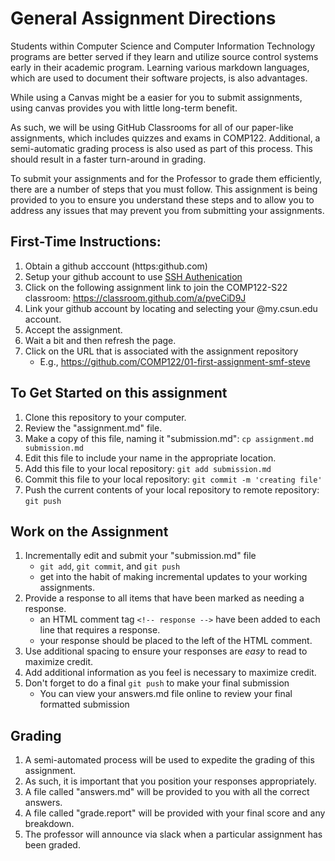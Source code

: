 # General Assignment Directions

Students within Computer Science and Computer Information Technology programs are better served if they learn and utilize source control 
systems early in their academic program. Learning various markdown languages, which are used to document their software projects, is also advantages.

While using a Canvas might be a easier for you to submit assignments, using canvas provides you with little long-term benefit.  

As such, we will be using GitHub Classrooms for all of our paper-like assignments, which includes quizzes and exams in COMP122. Additional, a semi-automatic grading process is also used as part of this process. This should result in a faster turn-around in grading.

To submit your assignments and for the Professor to grade them efficiently, there are a number of steps that you must follow. This assignment is being provided to you to ensure you understand these steps and to allow you to address any issues that may prevent you from submitting your assignments.

## First-Time Instructions:
  1. Obtain a github acccount (https:github.com)
  2. Setup your github account to use [SSH Authenication](https://docs.github.com/en/authentication/connecting-to-github-with-ssh)
  3. Click on the following assignment link to join the COMP122-S22 classroom: https://classroom.github.com/a/pveCiD9J
  4. Link your github account by locating and selecting your @my.csun.edu account.
  5. Accept the assignment.
  6. Wait a bit and then refresh the page.
  7. Click on the URL that is associated with the assignment repository
     - E.g., https://github.com/COMP122/01-first-assignment-smf-steve

## To Get Started on this assignment
  1. Clone this repository to your computer.  
  2. Review the "assignment.md" file.
  3. Make a copy of this file, naming it "submission.md": ``cp assignment.md submission.md``
  4. Edit this file to include your name in the appropriate location.
  5. Add this file to your local repository: ``git add submission.md``
  6. Commit this file to your local repository: ``git commit -m 'creating file'``
  7. Push the current contents of your local repository to remote repository: ``git push``

## Work on the Assignment
  1. Incrementally edit and submit your "submission.md" file
     - ``git add``, ``git commit``, and ``git push``
     - get into the habit of making incremental updates to your working assignments.
  2. Provide a response to all items that have been marked as needing a response.
     - an HTML comment tag ``<!-- response -->`` have been added to each line that requires a response.
     - your response should be placed to the left of the HTML comment.
  3. Use additional spacing to ensure your responses are _easy_ to read to maximize credit.
  4. Add additional information as you feel is necessary to maximize credit.
  5. Don't forget to do a final ``git push`` to make your final submission
     - You can view your answers.md file online to review your final formatted submission 

## Grading
   1. A semi-automated process will be used to expedite the grading of this assignment. 
   2. As such, it is important that you position your responses appropriately. 
   3. A file called "answers.md" will be provided to you with all the correct answers.
   4. A file called "grade.report" will be provided with your final score and any breakdown.
   5. The professor will announce via slack when a particular assignment has been graded.

